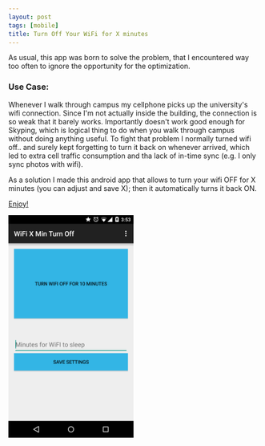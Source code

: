 ```yaml
---
layout: post
tags: [mobile]
title: Turn Off Your WiFi for X minutes
---
```

As usual, this app was born to solve the problem, that I encountered way too often to ignore the opportunity for the optimization. 

### Use Case:
Whenever I walk through campus my cellphone picks up the university's wifi connection. Since I'm not actually inside the building, the connection is so weak that it barely works. Importantly doesn't work good enough for Skyping, which is logical thing to do when you walk through campus without doing anything useful. To fight that problem I normally turned wifi off.. and surely kept forgetting to turn it back on whenever arrived, which led to extra cell traffic consumption and tha lack of in-time sync (e.g. I only sync photos with wifi). 

As a solution I made this android app that allows to turn your wifi OFF for X minutes (you can adjust and save X); then it automatically turns it back ON.

[Enjoy!](https://play.google.com/store/apps/details?id=com.alexsalovrn.wifixminturnoff&hl=en)

<img src="/images/wifi-off.png" alt="Wifi X Min OFF App" style="width: 250px;"/>
